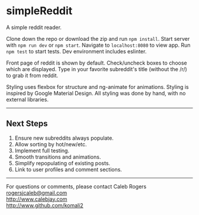 # simpleReddit
A simple reddit reader. 

Clone down the repo or download the zip and run `npm install`.
Start server with `npm run dev` or `npm start`. Navigate to `localhost:8080` to view app. 
Run `npm test` to start tests. Dev environment includes eslinter. 

Front page of reddit is shown by default. Check/uncheck boxes to choose which are displayed. Type in your favorite subreddit's title (without the /r/) to grab it from reddit. 

Styling uses flexbox for structure and ng-animate for animations. Styling is inspired by Google Material Design. All styling was done by hand, with no external libraries. 

---
## Next Steps
1. Ensure new subreddits always populate.
2. Allow sorting by hot/new/etc.
3. Implement full testing. 
4. Smooth transitions and animations.
5. Simplify repopulating of existing posts.
6. Link to user profiles and comment sections. 

---

 For questions or comments, please contact Caleb Rogers  
 rogersjcaleb@gmail.com  
 http://www.calebjay.com  
 http://www.github.com/komali2